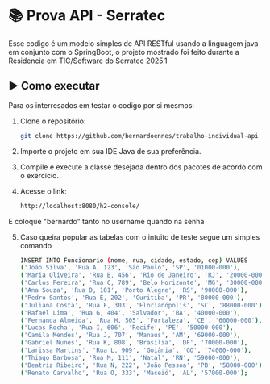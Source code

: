 # 📚 Prova API - Serratec
Esse codigo é um modelo simples de API RESTful usando a linguagem java em conjunto com o SpringBoot, o projeto mostrado foi feito durante a Residencia em TIC/Software do Serratec 2025.1

## ▶️ Como executar
Para os interresados em testar o codigo por si mesmos:

1. Clone o repositório:
   ```bash
   git clone https://github.com/bernardoennes/trabalho-individual-api
   
2. Importe o projeto em sua IDE Java de sua preferência.
   
3. Compile e execute a classe desejada dentro dos pacotes de acordo com o exercício.
   
4. Acesse o link:
   ```bash
   http://localhost:8080/h2-console/
E coloque "bernardo" tanto no username quando na senha

5. Caso queira popular as tabelas com o intuito de teste segue um simples comando
   ```bash
   INSERT INTO Funcionario (nome, rua, cidade, estado, cep) VALUES
   ('João Silva', 'Rua A, 123', 'São Paulo', 'SP', '01000-000'),
   ('Maria Oliveira', 'Rua B, 456', 'Rio de Janeiro', 'RJ', '20000-000'),
   ('Carlos Pereira', 'Rua C, 789', 'Belo Horizonte', 'MG', '30000-000'),
   ('Ana Souza', 'Rua D, 101', 'Porto Alegre', 'RS', '90000-000'),
   ('Pedro Santos', 'Rua E, 202', 'Curitiba', 'PR', '80000-000'),
   ('Juliana Costa', 'Rua F, 303', 'Florianópolis', 'SC', '88000-000'),
   ('Rafael Lima', 'Rua G, 404', 'Salvador', 'BA', '40000-000'),
   ('Fernanda Almeida', 'Rua H, 505', 'Fortaleza', 'CE', '60000-000'),
   ('Lucas Rocha', 'Rua I, 606', 'Recife', 'PE', '50000-000'),
   ('Camila Mendes', 'Rua J, 707', 'Manaus', 'AM', '69000-000'),
   ('Gabriel Nunes', 'Rua K, 808', 'Brasília', 'DF', '70000-000'),
   ('Larissa Martins', 'Rua L, 909', 'Goiânia', 'GO', '74000-000'),
   ('Thiago Barbosa', 'Rua M, 111', 'Natal', 'RN', '59000-000'),
   ('Beatriz Ribeiro', 'Rua N, 222', 'João Pessoa', 'PB', '58000-000'),
   ('Renato Carvalho', 'Rua O, 333', 'Maceió', 'AL', '57000-000');
